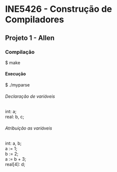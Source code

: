 # INE5426 - Construção de Compiladores

## Projeto 1 - Allen

### Compilação
$ make

#### Execução

$ ./myparse

###### Declaração de variáveis
int: a; <br />
real: b, c; <br />

###### Atribuição as variáveis
int: a, b; <br />
a := 1; <br />
b := 2; <br /> 
a := b + 3; <br />
real[4]: d; <br />
